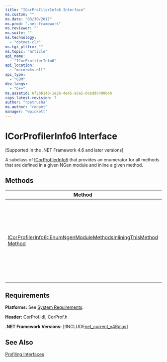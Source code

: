 ```yaml
---
title: "ICorProfilerInfo6 Interface"
ms.custom: ""
ms.date: "03/30/2017"
ms.prod: ".net-framework"
ms.reviewer: ""
ms.suite: ""
ms.technology: 
  - "dotnet-clr"
ms.tgt_pltfrm: ""
ms.topic: "article"
api_name: 
  - "ICorProfilerInfo6"
api_location: 
  - "mscorwks.dll"
api_type: 
  - "COM"
dev_langs: 
  - "C++"
ms.assetid: 6f2bb148-1e2b-4e45-a5a5-0ceddc40064b
caps.latest.revision: 7
author: "rpetrusha"
ms.author: "ronpet"
manager: "wpickett"
---
```

# ICorProfilerInfo6 Interface
[Supported in the .NET Framework 4.6 and later versions]  
  
 A subclass of [ICorProfilerInfo5](../../../../docs/framework/unmanaged-api/profiling/icorprofilerinfo5-interface.md) that provides an enumerator for all methods that are defined in a given NGen module and inline a given method.  
  
## Methods  
  
|Method|Description|  
|------------|-----------------|  
|[ICorProfilerInfo6::EnumNgenModuleMethodsInliningThisMethod Method](../../../../docs/framework/unmanaged-api/profiling/icorprofilerinfo6-enumngenmodulemethodsinliningthismethod-method.md)|Returns an enumerator for all methods that belong to a given NGen module and that are inlined in the body of a given method.|  
  
## Requirements  
 **Platforms:** See [System Requirements](../../../../docs/framework/get-started/system-requirements.md).  
  
 **Header:** CorProf.idl, CorProf.h  
  
 **.NET Framework Versions:** [!INCLUDE[net_current_v46plus](../../../../includes/net-current-v46plus-md.md)]  
  
## See Also  
 [Profiling Interfaces](../../../../docs/framework/unmanaged-api/profiling/profiling-interfaces.md)
